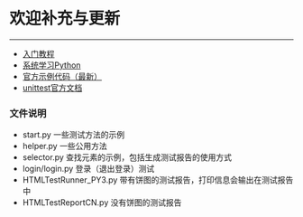 # 欢迎补充与更新


-----
* [入门教程](https://bop.mol.uno/)
* [系统学习Python](http://www.runoob.com/python3/python3-tutorial.html)
* [官方示例代码（最新）](https://github.com/appium/appium/tree/master/sample-code/python)
* [unittest官方文档](https://docs.python.org/3/library/unittest.html)

### 文件说明
* start.py
一些测试方法的示例
* helper.py
一些公用方法
* selector.py
查找元素的示例，包括生成测试报告的使用方式
* login/login.py
登录（退出登录）测试
* HTMLTestRunner_PY3.py
带有饼图的测试报告，打印信息会输出在测试报告中
* HTMLTestReportCN.py
没有饼图的测试报告
